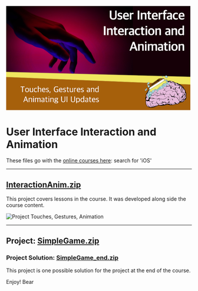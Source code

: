 <img src="https://github.com/bearc0025/onlineCourses/blob/main/TouchAnim/icon.png?raw=true" alt="iOS Touches, Gestures, Animations" style="width:500px;"/>

# User Interface Interaction and Animation 

These files go with the [online courses here](https://amzn.to/3p0yrZk): search for 'iOS'

<hr/>

## [InteractionAnim.zip](https://github.com/bearc0025/onlineCourses/raw/main/TouchAnim/InteractionAnim.zip)

This project covers lessons in the course. It was developed along side the course content.

<!-- img src="https://s3.amazonaws.com/CAPS-SSE/soju/7695/f23c6750-0ab8-4320-8b93-d2de5f3d1c6f/SOJU_IMAGE?versionId=xTODAMDMW1XqGXRmEsmMIaGgZ8ne.kSZ&X-Amz-Algorithm=AWS4-HMAC-SHA256&X-Amz-Date=20220817T192513Z&X-Amz-SignedHeaders=host&X-Amz-Expires=7200&X-Amz-Credential=AKIAWBV6LQ4QPDRLSX4J%2F20220817%2Fus-east-1%2Fs3%2Faws4_request&X-Amz-Signature=e01856e70d8a7c7a41c9936de3caebbc733902542ba357a1227ece44f2813b88" 
     alt="Touches, Gestures, Animation" style="width:200px;"/ -->

<img src="https://s3.amazonaws.com/CAPS-SSE/soju/9279/7223a50d-5933-408b-806b-a8d7679d6366/SOJU_IMAGE?versionId=0Ecdx1cYXjffsqmpgWRTwmE3FkDdB.I2&X-Amz-Algorithm=AWS4-HMAC-SHA256&X-Amz-Date=20220817T192552Z&X-Amz-SignedHeaders=host&X-Amz-Expires=7200&X-Amz-Credential=AKIAWBV6LQ4QPDRLSX4J%2F20220817%2Fus-east-1%2Fs3%2Faws4_request&X-Amz-Signature=edd5b3da9946d7ef5cd5ef0cddd4678df0e071a70ac7f347170a74a82558d0e8" 
     alt="Project Touches, Gestures, Animation" style="width:200px;"/>

<hr/>

## Project: [SimpleGame.zip](https://github.com/bearc0025/onlineCourses/raw/main/TouchAnim/SimpleGame.zip)

### Project Solution: [SimpleGame_end.zip](https://github.com/bearc0025/onlineCourses/raw/main/TouchAnim/SimpleGame_end.zip)

This project is one possible solution for the project at the end of the course. 


Enjoy!
Bear

